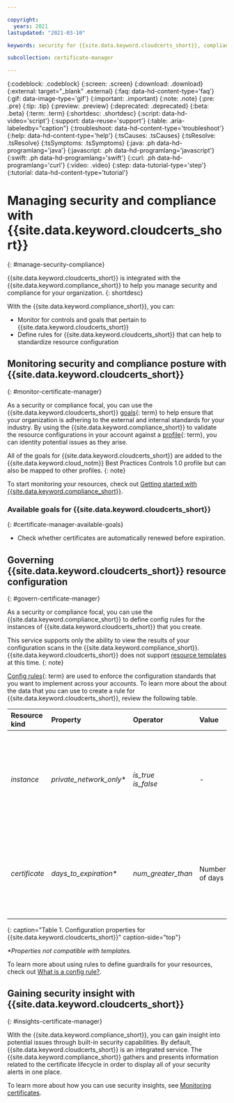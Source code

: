 ```yaml
---

copyright:
  years: 2021
lastupdated: "2021-03-10"

keywords: security for {{site.data.keyword.cloudcerts_short}}, compliance for {{site.data.keyword.cloudcerts_short}}, security and compliance for {{site.data.keyword.cloudcerts_short}}, rules for {{site.data.keyword.cloudcerts_short}},

subcollection: certificate-manager

---
```


{:codeblock: .codeblock}
{:screen: .screen}
{:download: .download}
{:external: target="_blank" .external}
{:faq: data-hd-content-type='faq'}
{:gif: data-image-type='gif'}
{:important: .important}
{:note: .note}
{:pre: .pre}
{:tip: .tip}
{:preview: .preview}
{:deprecated: .deprecated}
{:beta: .beta}
{:term: .term}
{:shortdesc: .shortdesc}
{:script: data-hd-video='script'}
{:support: data-reuse='support'}
{:table: .aria-labeledby="caption"}
{:troubleshoot: data-hd-content-type='troubleshoot'}
{:help: data-hd-content-type='help'}
{:tsCauses: .tsCauses}
{:tsResolve: .tsResolve}
{:tsSymptoms: .tsSymptoms}
{:java: .ph data-hd-programlang='java'}
{:javascript: .ph data-hd-programlang='javascript'}
{:swift: .ph data-hd-programlang='swift'}
{:curl: .ph data-hd-programlang='curl'}
{:video: .video}
{:step: data-tutorial-type='step'}
{:tutorial: data-hd-content-type='tutorial'}



# Managing security and compliance with {{site.data.keyword.cloudcerts_short}}
{: #manage-security-compliance}

{{site.data.keyword.cloudcerts_short}} is integrated with the {{site.data.keyword.compliance_short}} to help you manage security and compliance for your organization.
{: shortdesc}

With the {{site.data.keyword.compliance_short}}, you can:

* Monitor for controls and goals that pertain to {{site.data.keyword.cloudcerts_short}}
* Define rules for {{site.data.keyword.cloudcerts_short}} that can help to standardize resource configuration

## Monitoring security and compliance posture with {{site.data.keyword.cloudcerts_short}}
{: #monitor-certificate-manager}

As a security or compliance focal, you can use the {{site.data.keyword.cloudcerts_short}} [goals](#x2117978){: term} to help ensure that your organization is adhering to the external and internal standards for your industry. By using the {{site.data.keyword.compliance_short}} to validate the resource configurations in your account against a [profile](#x2034950){: term}, you can identity potential issues as they arise.

All of the goals for {{site.data.keyword.cloudcerts_short}} are added to the {{site.data.keyword.cloud_notm}} Best Practices Controls 1.0 profile but can also be mapped to other profiles.
{: note}

To start monitoring your resources, check out [Getting started with {{site.data.keyword.compliance_short}}](/docs/security-compliance?topic=security-compliance-getting-started).

### Available goals for {{site.data.keyword.cloudcerts_short}}
{: #certificate-manager-available-goals}

* Check whether certificates are automatically renewed before expiration.



## Governing {{site.data.keyword.cloudcerts_short}} resource configuration
{: #govern-certificate-manager}

As a security or compliance focal, you can use the {{site.data.keyword.compliance_short}} to define config rules for the instances of {{site.data.keyword.cloudcerts_short}} that you create.

This service supports only the ability to view the results of your configuration scans in the {{site.data.keyword.compliance_short}}. {{site.data.keyword.cloudcerts_short}} does not support [resource templates](/docs/security-compliance?topic=security-compliance-what-is-template) at this time.
{: note}

[Config rules](#x3084914){: term} are used to enforce the configuration standards that you want to implement across your accounts. To learn more about the about the data that you can use to create a rule for {{site.data.keyword.cloudcerts_short}}, review the following table.


| Resource kind | Property | Operator| Value | Description |
|:--------------|:---------|:--------------|:------|:------------|
| *instance* | *private_network_only** | *is_true*<br>*is_false* | - | Indicates whether access to an instance of the service is allowed only through a private network. |
| *certificate* | *days_to_expiration** | *num_greater_than*| Number of days | Checks whether the number of days before a certificate expires is greater than the specified value. |
{: caption="Table 1. Configuration properties for {{site.data.keyword.cloudcerts_short}}" caption-side="top"}

_*Properties not compatible with templates._

To learn more about using rules to define guardrails for your resources, check out [What is a config rule?](/docs/security-compliance?topic=security-compliance-what-is-rule).


## Gaining security insight with {{site.data.keyword.cloudcerts_short}}
{: #insights-certificate-manager}

With the {{site.data.keyword.compliance_short}}, you can gain insight into potential issues through built-in security capabilities. By default, {{site.data.keyword.cloudcerts_short}} is an integrated service. The {{site.data.keyword.compliance_short}} gathers and presents information related to the certificate lifecycle in order to display all of your security alerts in one place.

To learn more about how you can use security insights, see [Monitoring certificates](/docs/security-advisor?topic=security-advisor-setup-services#setup-certificates).

